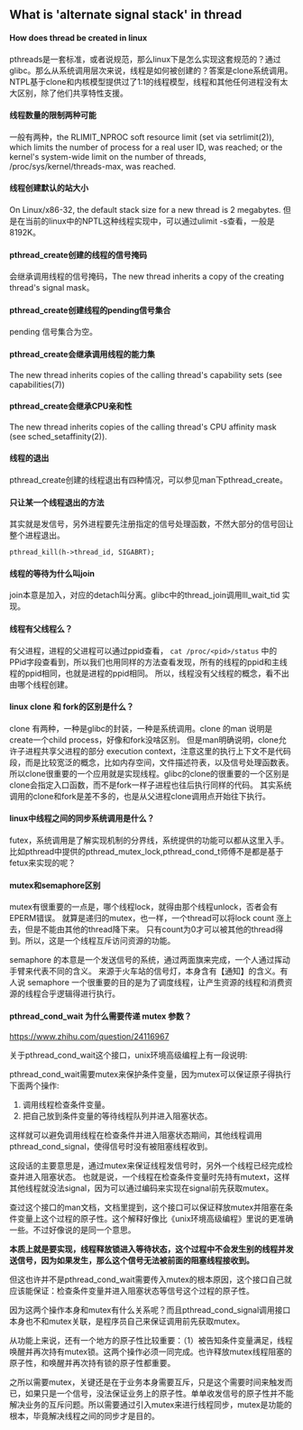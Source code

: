 ## What is 'alternate signal stack' in thread

#### How does thread be created in linux
pthreads是一套标准，或者说规范，那么linux下是怎么实现这套规范的？通过glibc。那么从系统调用层次来说，线程是如何被创建的？答案是clone系统调用。NTPL基于clone和内核模型提供过了1:1的线程模型，线程和其他任何进程没有太大区别，除了他们共享特性支援。

#### 线程数量的限制两种可能
一般有两种，the RLIMIT_NPROC soft resource limit (set via setrlimit(2)),  which  limits  the  number  of  process  for  a  real  user  ID,  was  reached;
or the kernel's system-wide limit on the number of threads, /proc/sys/kernel/threads-max, was reached.

#### 线程创建默认的站大小
On Linux/x86-32, the default stack size for a new thread is 2 megabytes. 但是在当前的linux中的NPTL这种线程实现中，可以通过ulimit -s查看，一般是8192K。

#### pthread_create创建的线程的信号掩码
会继承调用线程的信号掩码，The new thread inherits a copy of the creating thread's signal mask。

#### pthread_create创建线程的pending信号集合
pending 信号集合为空。

#### pthread_create会继承调用线程的能力集
The new thread inherits copies of the calling thread's capability sets  (see  capabilities(7))

#### pthread_create会继承CPU亲和性
The new thread inherits copies of the calling thread's CPU  affinity  mask  (see sched_setaffinity(2)).

#### 线程的退出
pthread_create创建的线程退出有四种情况，可以参见man下pthread_create。

#### 只让某一个线程退出的方法
其实就是发信号，另外进程要先注册指定的信号处理函数，不然大部分的信号回让整个进程退出。
```
pthread_kill(h->thread_id, SIGABRT);
```

#### 线程的等待为什么叫join
join本意是加入，对应的detach叫分离。glibc中的thread_join调用lll_wait_tid 实现。

#### 线程有父线程么？
有父进程，进程的父进程可以通过ppid查看， ```cat /proc/<pid>/status``` 中的PPid字段查看到，所以我们也用同样的方法查看发现，所有的线程的ppid和主线程的ppid相同，也就是进程的ppid相同。
所以，线程没有父线程的概念，看不出由哪个线程创建。

#### linux clone 和 fork的区别是什么？
clone 有两种，一种是glibc的封装，一种是系统调用。clone 的man 说明是create一个child process，好像和fork没啥区别。
但是man明确说明，clone允许子进程共享父进程的部分 execution context，注意这里的执行上下文不是代码段，而是比较宽泛的概念，比如内存空间，文件描述符表，以及信号处理函数表。
所以clone很重要的一个应用就是实现线程。glibc的clone的很重要的一个区别是clone会指定入口函数，而不是fork一样子进程也往后执行同样的代码。
其实系统调用的clone和fork是差不多的，也是从父进程clone调用点开始往下执行。

#### linux中线程之间的同步系统调用是什么？
futex，系统调用是了解实现机制的分界线，系统提供的功能可以都从这里入手。比如pthread中提供的pthread_mutex_lock,pthread_cond_t师傅不是都是基于fetux来实现的呢？

#### mutex和semaphore区别
mutex有很重要的一点是，哪个线程lock，就得由那个线程unlock，否者会有EPERM错误。
就算是递归的mutex，也一样，一个thread可以将lock count 涨上去，但是不能由其他的thread降下来。
只有count为0才可以被其他的thread得到。所以，这是一个线程互斥访问资源的功能。

semaphore 的本意是一个发送信号的系统，通过两面旗来完成，一个人通过挥动手臂来代表不同的含义。
来源于火车站的信号灯，本身含有【通知】的含义。有人说 semaphore 一个很重要的目的是为了调度线程，让产生资源的线程和消费资源的线程合乎逻辑得进行执行。


#### pthread_cond_wait 为什么需要传递 mutex 参数？

https://www.zhihu.com/question/24116967

关于pthread_cond_wait这个接口，unix环境高级编程上有一段说明:

pthread_cond_wait需要mutex来保护条件变量，因为mutex可以保证原子得执行下面两个操作:

1. 调用线程检查条件变量。
2. 把自己放到条件变量的等待线程队列并进入阻塞状态。

这样就可以避免调用线程在检查条件并进入阻塞状态期间，其他线程调用pthread_cond_signal，使得信号时没有被阻塞线程收到。

这段话的主要意思是，通过mutex来保证线程发信号时，另外一个线程已经完成检查并进入阻塞状态。
也就是说，一个线程在检查条件变量时先持有mutext，这样其他线程就没法signal，因为可以通过编码来实现在signal前先获取mutex。


查过这个接口的man文档，文档里提到，这个接口可以保证释放mutex并阻塞在条件变量上这个过程的原子性。这个解释好像比《unix环境高级编程》里说的更准确一些。不过好像说的是同一个意思。

**本质上就是要实现，线程释放锁进入等待状态，这个过程中不会发生别的线程并发送信号，因为如果发生，那么这个信号无法被前面的阻塞线程接收到。**

但这也许并不是pthread_cond_wait需要传入mutex的根本原因，这个接口自己就应该能保证：检查条件变量并进入阻塞状态等信号这个过程的原子性。

因为这两个操作本身和mutex有什么关系呢？而且pthread_cond_signal调用接口本身也不和mutex关联，是程序员自己来保证调用前先获取mutex。


从功能上来说，还有一个地方的原子性比较重要：（1）被告知条件变量满足，线程唤醒并再次持有mutex锁。这两个操作必须一同完成。也许释放mutex线程阻塞的原子性，和唤醒并再次持有锁的原子性都重要。

之所以需要mutex，关键还是在于业务本身需要互斥，只是这个需要时间来触发而已，如果只是一个信号，没法保证业务上的原子性。单单收发信号的原子性并不能解决业务的互斥问题。所以需要通过引入mutex来进行线程同步，mutex是功能的根本，毕竟解决线程之间的同步才是目的。
